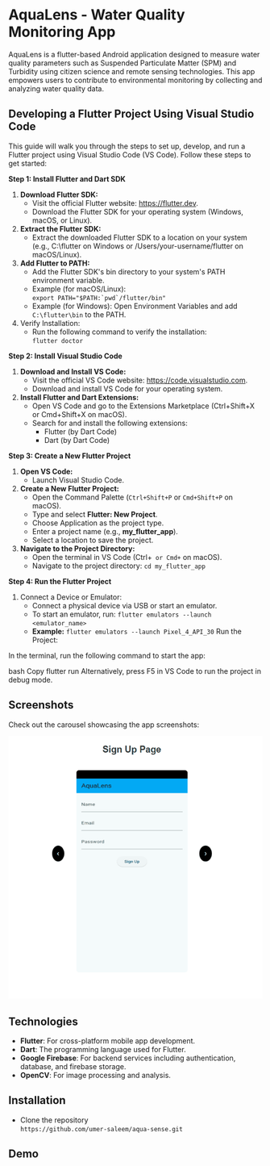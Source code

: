 # AquaLens - Water Quality Monitoring App

AquaLens is a flutter-based Android application designed to measure water quality parameters such as Suspended Particulate Matter (SPM) and Turbidity using citizen science and remote sensing technologies. This app empowers users to contribute to environmental monitoring by collecting and analyzing water quality data.

## Developing a Flutter Project Using Visual Studio Code
This guide will walk you through the steps to set up, develop, and run a Flutter project using Visual Studio Code (VS Code). Follow these steps to get started:

**Step 1: Install Flutter and Dart SDK**
1. **Download Flutter SDK:**
   - Visit the official Flutter website: https://flutter.dev.
   - Download the Flutter SDK for your operating system (Windows, macOS, or Linux).
2. **Extract the Flutter SDK:**
   - Extract the downloaded Flutter SDK to a location on your system (e.g., C:\flutter on Windows or /Users/your-username/flutter on macOS/Linux).
3. **Add Flutter to PATH:**
   - Add the Flutter SDK's bin directory to your system's PATH environment variable.
   - Example (for macOS/Linux):<br/>
     ```export PATH="$PATH:`pwd`/flutter/bin"```
   - Example (for Windows): Open Environment Variables and add ```C:\flutter\bin``` to the PATH.
4. Verify Installation:
   - Run the following command to verify the installation:<br/>
     ```flutter doctor```

**Step 2: Install Visual Studio Code**
1. **Download and Install VS Code:**
   - Visit the official VS Code website: https://code.visualstudio.com.
   - Download and install VS Code for your operating system.
2. **Install Flutter and Dart Extensions:**
   - Open VS Code and go to the Extensions Marketplace (Ctrl+Shift+X or Cmd+Shift+X on macOS).
   - Search for and install the following extensions:
     * Flutter (by Dart Code)
     * Dart (by Dart Code)

**Step 3: Create a New Flutter Project**
1. **Open VS Code:**
   - Launch Visual Studio Code.
2. **Create a New Flutter Project:**
   - Open the Command Palette (```Ctrl+Shift+P``` or ```Cmd+Shift+P``` on macOS).
   - Type and select **Flutter: New Project**.
   - Choose Application as the project type.
   - Enter a project name (e.g., **my_flutter_app**).
   - Select a location to save the project.
3. **Navigate to the Project Directory:**
   - Open the terminal in VS Code (Ctrl+`` or Cmd+`` on macOS).
   - Navigate to the project directory: ```cd my_flutter_app```
  
**Step 4: Run the Flutter Project**
1. Connect a Device or Emulator:
   - Connect a physical device via USB or start an emulator.
   - To start an emulator, run: ```flutter emulators --launch <emulator_name>```
   - **Example:** ```flutter emulators --launch Pixel_4_API_30```
Run the Project:

In the terminal, run the following command to start the app:

bash
Copy
flutter run
Alternatively, press F5 in VS Code to run the project in debug mode.

## **Screenshots**
Check out the carousel showcasing the app screenshots: 
<div align="center">
  <img src="assets/images/Animation.gif" alt="App Demo">
</div>

## **Technologies**
- **Flutter**: For cross-platform mobile app development.
- **Dart**: The programming language used for Flutter.
- **Google Firebase**: For backend services including authentication, database, and firebase storage.
- **OpenCV**: For image processing and analysis.

## **Installation**
- Clone the repository<br/> `https://github.com/umer-saleem/aqua-sense.git`

## **Demo**
